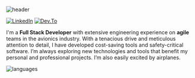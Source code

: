 #

![header](https://capsule-render.vercel.app/api?type=waving&color=0:F9A470,100:BC5563&height=300&section=header&fontColor=FFD&text=Nic%20Mortelliti&fontSize=90&fontAlignY=38&desc=🛩️%20The%20Flying%20Full%20Stack%20Developer🛩️&descAlignY=51&descAlign=62)

[![LinkedIn](https://img.shields.io/badge/LinkedIn-0077B5?style=for-the-badge&logo=linkedin&logoColor=white)](https://www.linkedin.com/in/nicolas-mortelliti/) [![Dev.To](https://img.shields.io/badge/dev.to-0A0A0A?style=for-the-badge&logo=devdotto&logoColor=white)](https://dev.to/nicm)

I'm a **Full Stack Developer** with extensive engineering experience on **agile** teams in the avionics industry. With a tenacious drive and meticulous attention to detail, I have developed cost-saving tools and safety-critical software. I’m always exploring new technologies and tools that benefit my personal and professional projects. I’m also easily excited by airplanes.

![languages](https://github-readme-stats.vercel.app/api/top-langs/?username=NicMortelliti&layout=compact)
